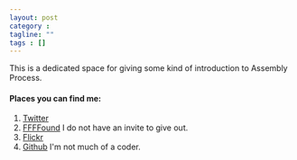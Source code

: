 ```yaml
---
layout: post
category : 
tagline: ""
tags : []
---
```


This is a dedicated space for giving some kind of introduction to Assembly Process.

#### Places you can find me:
1. [Twitter](https://twitter.com/idfarmer)
2. [FFFFound](http://ffffound.com/home/idfarmer/found/)
I do not have an invite to give out.
3. [Flickr](http://www.flickr.com/photos/idfarmer/)
4. [Github](https://github.com/idfarmer)
I'm not much of a coder.